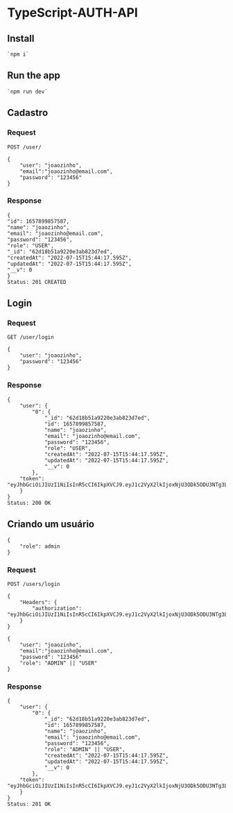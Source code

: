 # TypeScript-AUTH-API

## Install

    `npm i`

## Run the app

    `npm run dev`

## Cadastro

### Request

`POST /user/`

    {
        "user": "joaozinho",
        "email":"joaozinho@email.com",
        "password": "123456"
    }

### Response

    {
    "id": 1657899857587,
    "name": "joaozinho",
    "email": "joaozinho@email.com",
    "password": "123456",
    "role": "USER",
    "_id": "62d18b51a9220e3ab823d7ed",
    "createdAt": "2022-07-15T15:44:17.595Z",
    "updatedAt": "2022-07-15T15:44:17.595Z",
    "__v": 0
    }
    Status: 201 CREATED

## Login

### Request

`GET /user/login`

    {
        "user": "joaozinho",
        "password": "123456"
    }

### Response

    {
        "user": {
            "0": {
                "_id": "62d18b51a9220e3ab823d7ed",
                "id": 1657899857587,
                "name": "joaozinho",
                "email": "joaozinho@email.com",
                "password": "123456",
                "role": "USER",
                "createdAt": "2022-07-15T15:44:17.595Z",
                "updatedAt": "2022-07-15T15:44:17.595Z",
                "__v": 0
            },
        "token": "eyJhbGciOiJIUzI1NiIsInR5cCI6IkpXVCJ9.eyJ1c2VyX2lkIjoxNjU3ODk5ODU3NTg3LCJlbWFpbCI6ImpvYW96aW5ob0BlbWFpbC5jb20iLCJpYXQiOjE2NTc5MDA0MzksImV4cCI6MTY1NzkwNDAzOX0.T6IjfddCOhNqsGORiGZt0inANxd1Jhurti6P0WMUXkA"
        }
    }
    Status: 200 OK

## Criando um usuário
    {
        "role": admin
    }

### Request

`POST /users/login`

    {
        "Headers": {
            "authorization": "eyJhbGciOiJIUzI1NiIsInR5cCI6IkpXVCJ9.eyJ1c2VyX2lkIjoxNjU3ODk5ODU3NTg3LCJlbWFpbCI6ImpvYW96aW5ob0BlbWFpbC5jb20iLCJpYXQiOjE2NTc5MDA0MzksImV4cCI6MTY1NzkwNDAzOX0.T6IjfddCOhNqsGORiGZt0inANxd1Jhurti6P0WMUXkA" 
        }
    }

    {
        "user": "joaozinho",
        "email":"joaozinho@email.com",
        "password": "123456"
        "role": "ADMIN" || "USER"
    }

### Response

    {
        "user": {
            "0": {
                "_id": "62d18b51a9220e3ab823d7ed",
                "id": 1657899857587,
                "name": "joaozinho",
                "email": "joaozinho@email.com",
                "password": "123456",
                "role": "ADMIN" || "USER",
                "createdAt": "2022-07-15T15:44:17.595Z",
                "updatedAt": "2022-07-15T15:44:17.595Z",
                "__v": 0
            },
        "token": "eyJhbGciOiJIUzI1NiIsInR5cCI6IkpXVCJ9.eyJ1c2VyX2lkIjoxNjU3ODk5ODU3NTg3LCJlbWFpbCI6ImpvYW96aW5ob0BlbWFpbC5jb20iLCJpYXQiOjE2NTc5MDA0MzksImV4cCI6MTY1NzkwNDAzOX0.T6IjfddCOhNqsGORiGZt0inANxd1Jhurti6P0WMUXkA"
        }
    }
    Status: 201 OK

